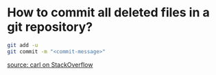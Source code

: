 How to commit all deleted files in a git repository?
======

```sh
git add -u
git commit -m "<commit-message>"
```

[source: carl on StackOverflow](http://stackoverflow.com/a/1402793/1978945)